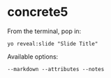 
# concrete5

From the terminal, pop in:

  ```yo reveal:slide "Slide Title"```

Available options:

 ```--markdown --attributes --notes```
